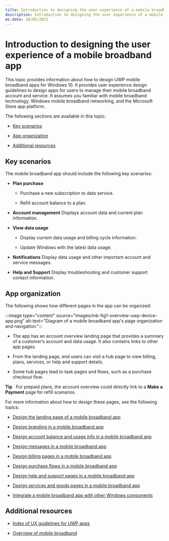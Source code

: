 ```yaml
---
title: Introduction to designing the user experience of a mobile broadband app
description: Introduction to designing the user experience of a mobile broadband app
ms.date: 10/05/2023
---
```


# Introduction to designing the user experience of a mobile broadband app

This topic provides information about how to design UWP mobile broadband apps for Windows 10. It provides user experience design guidelines to design apps for users to manage their mobile broadband account and service. It assumes you familiar with mobile broadband technology, Windows mobile broadband networking, and the Microsoft Store app platform.

The following sections are available in this topic:

- [Key scenarios](#keyui)

- [App organization](#apporg)

- [Additional resources](#resources)

## <span id="keyui"></span><span id="KEYUI"></span>Key scenarios

The mobile broadband app should include the following key scenarios:

- **Plan purchase**

  - Purchase a new subscription to data service.

  - Refill account balance to a plan.

- **Account management** Displays account data and current plan information.

- **View data usage**

  - Display current data usage and billing cycle information.

  - Update Windows with the latest data usage.

- **Notifications** Display data usage and other important account and service messages.

- **Help and Support** Display troubleshooting and customer support contact information.

## <span id="apporg"></span><span id="APPORG"></span>App organization

The following shows how different pages in the app can be organized:

:::image type="content" source="images/mb-fig1-overview-uwp-device-app.png" alt-text="Diagram of a mobile broadband app's page organization and navigation.":::

- The app has an account overview landing page that provides a summary of a customer’s account and data usage. It also contains links to other app pages.

- From the landing page, end users can visit a hub page to view billing, plans, services, or help and support details.

- Some hub pages lead to task pages and flows, such as a purchase checkout flow.

**Tip**  
For prepaid plans, the account overview could directly link to a **Make a Payment** page for refill scenarios.

For more information about how to design these pages, see the following topics:

- [Design the landing page of a mobile broadband app](design-the-landing-page-of-a-mobile-broadband-app.md)

- [Design branding in a mobile broadband app](design-branding-in-a-mobile-broadband-app.md)

- [Design account balance and usage info in a mobile broadband app](design-account-balance-and-usage-info-in-a-mobile-broadband-app.md)

- [Design messages in a mobile broadband app](design-messages-in-a-mobile-broadband-app.md)

- [Design billing pages in a mobile broadband app](design-billing-pages-in-a-mobile-broadband-app.md)

- [Design purchase flows in a mobile broadband app](design-purchase-flows-in-a-mobile-broadband-app.md)

- [Design help and support pages in a mobile broadband app](design-help-and-support-pages-in-a-mobile-broadband-app.md)

- [Design services and goods pages in a mobile broadband app](design-services-and-goods-pages-in-a-mobile-broadband-app.md)

- [Integrate a mobile broadband app with other Windows components](integrate-a-mobile-broadband-app-with-other-windows-components.md)

## <span id="resources"></span><span id="RESOURCES"></span>Additional resources

- [Index of UX guidelines for UWP apps](https://developer.microsoft.com/windows/apps/design)

- [Overview of mobile broadband](overview-of-mobile-broadband.md)
